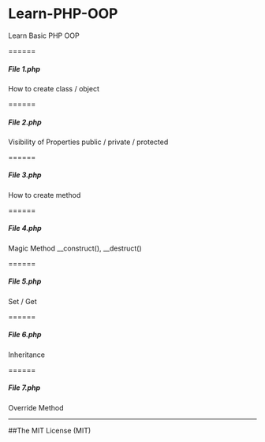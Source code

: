 # Learn-PHP-OOP
Learn Basic PHP OOP

======
##### File 1.php
How to create class / object

======
##### File 2.php
Visibility of Properties public / private / protected

======
##### File 3.php
How to create method

======
##### File 4.php
Magic Method __construct(), __destruct()

======
##### File 5.php
Set / Get

======
##### File 6.php
Inheritance

======
##### File 7.php
Override Method

----
##The MIT License (MIT)
